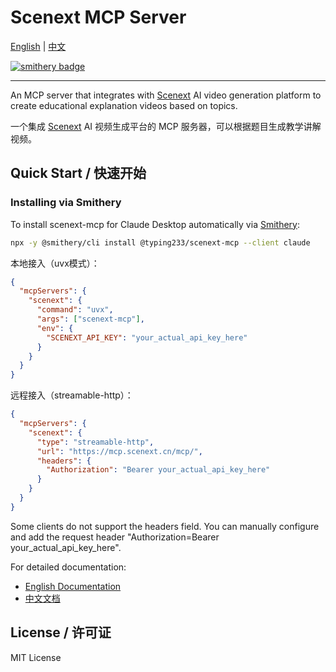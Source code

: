 # Scenext MCP Server

[English](README.en.md) | [中文](README.zh.md)

[![smithery badge](https://smithery.ai/badge/@typing233/scenext-mcp)](https://smithery.ai/server/@typing233/scenext-mcp)

---

An MCP server that integrates with [Scenext](https://scenext.cn) AI video generation platform to create educational explanation videos based on topics.

一个集成 [Scenext](https://scenext.cn) AI 视频生成平台的 MCP 服务器，可以根据题目生成教学讲解视频。

## Quick Start / 快速开始

### Installing via Smithery

To install scenext-mcp for Claude Desktop automatically via [Smithery](https://smithery.ai/server/@typing233/scenext-mcp):

```bash
npx -y @smithery/cli install @typing233/scenext-mcp --client claude
```

本地接入（uvx模式）：

```json
{
  "mcpServers": {
    "scenext": {
      "command": "uvx", 
      "args": ["scenext-mcp"],
      "env": {
        "SCENEXT_API_KEY": "your_actual_api_key_here"
      }
    }
  }
}
```

远程接入（streamable-http）：

```json
{
  "mcpServers": {
    "scenext": {
      "type": "streamable-http",
      "url": "https://mcp.scenext.cn/mcp/",
      "headers": {
        "Authorization": "Bearer your_actual_api_key_here"
      }
    }
  }
}
```
Some clients do not support the headers field. You can manually configure and add the request header "Authorization=Bearer your_actual_api_key_here".

For detailed documentation:
- [English Documentation](README.en.md)
- [中文文档](README.zh.md)

## License / 许可证

MIT License
